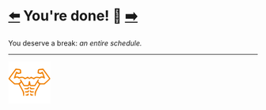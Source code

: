 # [:arrow_left:][prev] You're done! :palm_tree: [:arrow_right:][next]

You deserve a break: _an entire schedule._

---

[![abs](../icons/six_pack_little.svg)](../training-1.md "Training 1")

<!-- predefined -->
[next]: modules
[prev]: mixed-4.md "Mixed 4 module"
